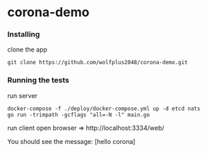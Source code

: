 # corona-demo

### Installing
clone the app
```
git clone https://github.com/wolfplus2048/corona-demo.git
```
### Running the tests
run server
```
docker-compose -f ./deploy/docker-compose.yml up -d etcd nats
go run -trimpath -gcflags "all=-N -l" main.go
```
run client
open browser => http://localhost:3334/web/

You should see the message: [hello corona]

